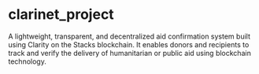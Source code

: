 # clarinet_project
 A lightweight, transparent, and decentralized aid confirmation system built using Clarity on the Stacks blockchain. It enables donors and recipients to track and verify the delivery of humanitarian or public aid using blockchain technology.
